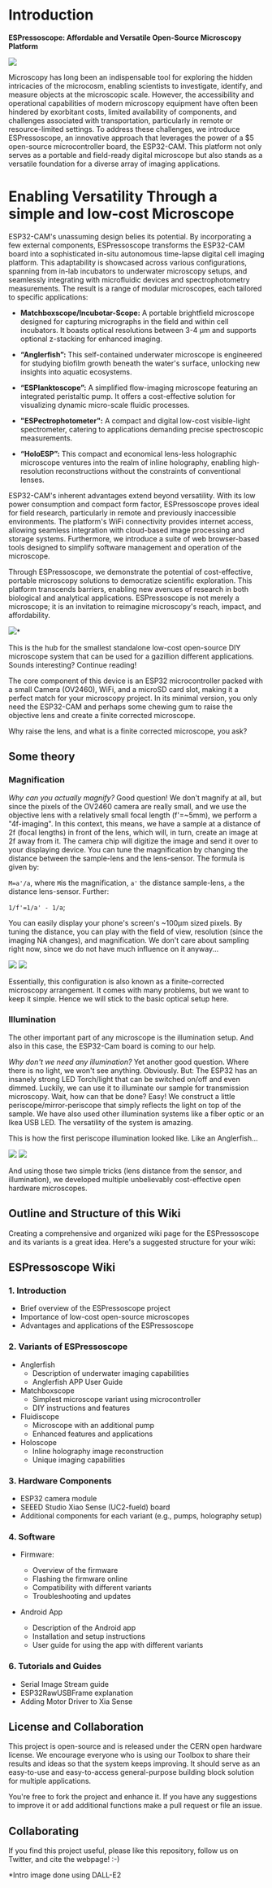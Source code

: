 # Introduction

**ESPressoscope: Affordable and Versatile Open-Source Microscopy Platform**

![](./IMAGES/Espressoscope-v1-02.jpg)

Microscopy has long been an indispensable tool for exploring the hidden intricacies of the microcosm, enabling scientists to investigate, identify, and measure objects at the microscopic scale. However, the accessibility and operational capabilities of modern microscopy equipment have often been hindered by exorbitant costs, limited availability of components, and challenges associated with transportation, particularly in remote or resource-limited settings. To address these challenges, we introduce ESPressoscope, an innovative approach that leverages the power of a $5 open-source microcontroller board, the ESP32-CAM. This platform not only serves as a portable and field-ready digital microscope but also stands as a versatile foundation for a diverse array of imaging applications.

# Enabling Versatility Through a simple and low-cost Microscope

ESP32-CAM's unassuming design belies its potential. By incorporating a few external components, ESPressoscope transforms the ESP32-CAM board into a sophisticated in-situ autonomous time-lapse digital cell imaging platform. This adaptability is showcased across various configurations, spanning from in-lab incubators to underwater microscopy setups, and seamlessly integrating with microfluidic devices and spectrophotometry measurements. The result is a range of modular microscopes, each tailored to specific applications:

- **Matchboxscope/Incubotar-Scope:** A portable brightfield microscope designed for capturing micrographs in the field and within cell incubators. It boasts optical resolutions between 3-4 µm and supports optional z-stacking for enhanced imaging.

- **“Anglerfish”:** This self-contained underwater microscope is engineered for studying biofilm growth beneath the water's surface, unlocking new insights into aquatic ecosystems.

- **“ESPlanktoscope”:** A simplified flow-imaging microscope featuring an integrated peristaltic pump. It offers a cost-effective solution for visualizing dynamic micro-scale fluidic processes.

- **"ESPectrophotometer":** A compact and digital low-cost visible-light spectrometer, catering to applications demanding precise spectroscopic measurements.

- **“HoloESP”:** This compact and economical lens-less holographic microscope ventures into the realm of inline holography, enabling high-resolution reconstructions without the constraints of conventional lenses.

ESP32-CAM's inherent advantages extend beyond versatility. With its low power consumption and compact form factor, ESPressoscope proves ideal for field research, particularly in remote and previously inaccessible environments. The platform's WiFi connectivity provides internet access, allowing seamless integration with cloud-based image processing and storage systems. Furthermore, we introduce a suite of web browser-based tools designed to simplify software management and operation of the microscope.

Through ESPressoscope, we demonstrate the potential of cost-effective, portable microscopy solutions to democratize scientific exploration. This platform transcends barriers, enabling new avenues of research in both biological and analytical applications. ESPressoscope is not merely a microscope; it is an invitation to reimagine microscopy's reach, impact, and affordability.

![](IMAGES/intro_img.png)*


This is the hub for the smallest standalone low-cost open-source DIY microscope system that can be used for a gazillion different applications. Sounds interesting? Continue reading!

The core component of this device is an ESP32 microcontroller packed with a small Camera (OV2460), WiFi, and a microSD card slot, making it a perfect match for your microscopy project. In its minimal version, you only need the ESP32-CAM and perhaps some chewing gum to raise the objective lens and create a finite corrected microscope.

Why raise the lens, and what is a finite corrected microscope, you ask?

## Some theory

### Magnification

*Why can you actually magnify?* Good question! We don't magnify at all, but since the pixels of the OV2460 camera are really small, and we use the objective lens with a relatively small focal length (f'=~5mm), we perform a "4f-imaging". In this context, this means, we have a sample at a distance of 2f (focal lengths) in front of the lens, which will, in turn, create an image at 2f away from it. The camera chip will digitize the image and send it over to your displaying device. You can tune the magnification by changing the distance between the sample-lens and the lens-sensor. The formula is given by:

`M=a'/a`, where `M`is the magnification, `a'` the distance sample-lens, `a` the distance lens-sensor. Further:

`1/f'=1/a' - 1/a`;

You can easily display your phone's screen's ~100µm sized pixels. By tuning the distance, you can play with the field of view, resolution (since the imaging NA changes), and magnification. We don't care about sampling right now, since we do not have much influence on it anyway...

![](IMAGES/image1.png)
![](IMAGES/image1.png)

Essentially, this configuration is also known as a finite-corrected microscopy arrangement. It comes with many problems, but we want to keep it simple. Hence we will stick to the basic optical setup here.

### Illumination

The other important part of any microscope is the illumination setup. And also in this case, the ESP32-Cam board is coming to our help.

*Why don't we need any illumination?* Yet another good question. Where there is no light, we won't see anything. Obviously. But: The ESP32 has an insanely strong LED Torch/light that can be switched on/off and even dimmed. Luckily, we can use it to illuminate our sample for transmission microscopy. Wait, how can that be done? Easy! We construct a little periscope/mirror-periscope that simply reflects the light on top of the sample. We have also used other illumination systems like a fiber optic or an Ikea USB LED. The versatility of the system is amazing.

This is how the first periscope illumination looked like. Like an Anglerfish...

![](IMAGES/IMG_20220326_185946.jpg)
![](IMAGES/IMG_20220326_190242.jpg)

And using those two simple tricks (lens distance from the sensor, and illumination), we developed multiple unbelievably cost-effective open hardware microscopes.  


## Outline and Structure of this Wiki

Creating a comprehensive and organized wiki page for the ESPressoscope and its variants is a great idea. Here's a suggested structure for your wiki:

## ESPressoscope Wiki

### 1. Introduction
   - Brief overview of the ESPressoscope project
   - Importance of low-cost open-source microscopes
   - Advantages and applications of the ESPressoscope

### 2. Variants of ESPressoscope
   - Anglerfish
     - Description of underwater imaging capabilities
     - Anglerfish APP User Guide
   - Matchboxscope
     - Simplest microscope variant using microcontroller
     - DIY instructions and features
   - Fluidiscope
     - Microscope with an additional pump
     - Enhanced features and applications
   - Holoscope
     - Inline holography image reconstruction
     - Unique imaging capabilities

### 3. Hardware Components
   - ESP32 camera module
   - SEEED Studio Xiao Sense (UC2-fueld) board
   - Additional components for each variant (e.g., pumps, holography setup)

### 4. Software
   - Firmware:
     - Overview of the firmware
     - Flashing the firmware online
     - Compatibility with different variants
     - Troubleshooting and updates

   - Android App
     - Description of the Android app
     - Installation and setup instructions
     - User guide for using the app with different variants

### 6. Tutorials and Guides
   - Serial Image Stream guide
   - ESP32RawUSBFrame explanation
   - Adding Motor Driver to Xia Sense



## License and Collaboration

This project is open-source and is released under the CERN open hardware license. We encourage everyone who is using our Toolbox to share their results and ideas so that the system keeps improving. It should serve as an easy-to-use and easy-to-access general-purpose building block solution for multiple applications.

You're free to fork the project and enhance it. If you have any suggestions to improve it or add additional functions make a pull request or file an issue.


## Collaborating
If you find this project useful, please like this repository, follow us on Twitter, and cite the webpage! :-)



*Intro image done using DALL-E2
